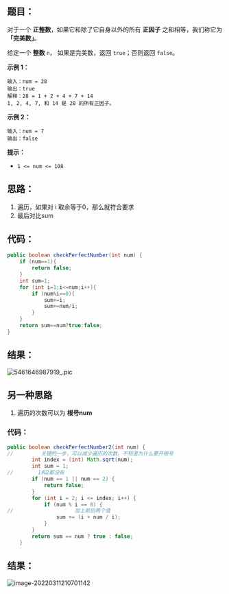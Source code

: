## 题目：

对于一个 **正整数**，如果它和除了它自身以外的所有 **正因子** 之和相等，我们称它为 **「完美数」**。

给定一个 **整数** `n`， 如果是完美数，返回 `true`；否则返回 `false`。

**示例 1：**

```
输入：num = 28
输出：true
解释：28 = 1 + 2 + 4 + 7 + 14
1, 2, 4, 7, 和 14 是 28 的所有正因子。
```

**示例 2：**

```
输入：num = 7
输出：false
```

**提示：**

- `1 <= num <= 108`

## 思路：

1. 遍历，如果对 i 取余等于0，那么就符合要求
2. 最后对比sum

## 代码：

```java
public boolean checkPerfectNumber(int num) {
    if (num==1){
        return false;
    }
    int sum=1;
    for (int i=1;i<=num;i++){
        if (num%i==0){
            sum+=i;
            sum+=num/i;
        }
    }
    return sum==num?true:false;
}
```

## 结果：

![5461646987919_.pic](https://gitee.com/misteryliu/typora/raw/master/image/5461646987919_.pic.jpg)

## 另一种思路

1. 遍历的次数可以为   **根号num**

### 代码：

```java
public boolean checkPerfectNumber2(int num) {
//         关键的一步，可以减少遍历的次数，不知道为什么要开根号
        int index = (int) Math.sqrt(num);
        int sum = 1;
//        1和2都没有
        if (num == 1 || num == 2) {
            return false;
        }
        for (int i = 2; i <= index; i++) {
            if (num % i == 0) {
//                    加上前后两个值
                sum += (i + num / i);
            }
        }
        return sum == num ? true : false;
    }
```

## 结果：

![image-20220311210701142](https://gitee.com/misteryliu/typora/raw/master/image/image-20220311210701142.png)